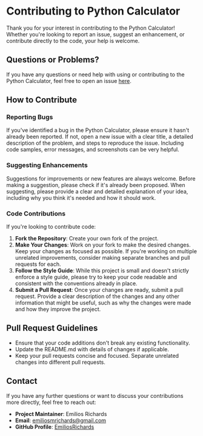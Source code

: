 # Contributing to Python Calculator

Thank you for your interest in contributing to the Python Calculator! Whether you're looking to report an issue, suggest an enhancement, or contribute directly to the code, your help is welcome.

## Questions or Problems?

If you have any questions or need help with using or contributing to the Python Calculator, feel free to open an issue [here](https://github.com/EmiliosRichards/Beginner-Project-Python-Calculator/issues).

## How to Contribute

### Reporting Bugs

If you've identified a bug in the Python Calculator, please ensure it hasn't already been reported. If not, open a new issue with a clear title, a detailed description of the problem, and steps to reproduce the issue. Including code samples, error messages, and screenshots can be very helpful.

### Suggesting Enhancements

Suggestions for improvements or new features are always welcome. Before making a suggestion, please check if it's already been proposed. When suggesting, please provide a clear and detailed explanation of your idea, including why you think it's needed and how it should work.

### Code Contributions

If you're looking to contribute code:

1. **Fork the Repository**: Create your own fork of the project.
2. **Make Your Changes**: Work on your fork to make the desired changes. Keep your changes as focused as possible. If you're working on multiple unrelated improvements, consider making separate branches and pull requests for each.
3. **Follow the Style Guide**: While this project is small and doesn't strictly enforce a style guide, please try to keep your code readable and consistent with the conventions already in place.
4. **Submit a Pull Request**: Once your changes are ready, submit a pull request. Provide a clear description of the changes and any other information that might be useful, such as why the changes were made and how they improve the project.

## Pull Request Guidelines

- Ensure that your code additions don't break any existing functionality.
- Update the README.md with details of changes if applicable.
- Keep your pull requests concise and focused. Separate unrelated changes into different pull requests.

## Contact

If you have any further questions or want to discuss your contributions more directly, feel free to reach out:

- **Project Maintainer**: Emilios Richards
- **Email**: emiliosmrichards@gmail.com
- **GitHub Profile**: [EmiliosRichards](https://github.com/EmiliosRichards)

